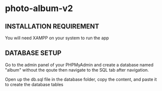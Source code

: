 # photo-album-v2

## INSTALLATION REQUIREMENT
You will need XAMPP on your system to run the app

## DATABASE SETUP
Go to the admin panel of your PHPMyAdmin and create a database named "album" without the qoute then navigate to the SQL tab after navigation.

Open up the db.sql file in the database folder, copy the content, and paste it to create the database tables